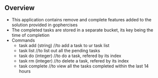 ## Overview
* This application contains remove and complete features added to the solution provided in gophercises
* The completed tasks are stored in a separate bucket, its key being the time of completion
* Commands
  * task add (string)  //to add a task to ur task list
  * task list //to list out all the pending tasks
  * task do (integer) //to do a task, refered by its index
  * task rm (integer) //to delete a task, refered by its index
  * task complete //to view all the tasks completed within the last 14 hours

